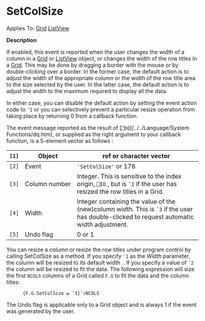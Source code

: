




<h1 class="heading"><span class="name">SetColSize</span></h1>

Applies To: [Grid](./grid.md) [ListView](./listview.md)


**Description**


If enabled, this event is reported when the user changes the width of a column in a [Grid](./grid.md) or [ListView](./listview.md) object, or changes the width of the row titles in a [Grid](./grid.md). This may be done by dragging a border with the mouse or by double-clicking over a border. In the former case, the default action is to adjust the width of the appropriate column or the width of the row title area to the size selected by the user. In the latter case, the default action is to adjust the width to the maximum required to display all the data.



In either case, you can disable the default action by setting the event action code to `¯1` or you can selectively prevent a particular resize operation from taking place by returning 0 from a callback function.



The event message reported as the result of [`⎕DQ`](../../Language/System Functions/dq.htm), or supplied as the right argument to your callback function, is a 5-element vector as follows :


| `[1]` | Object | ref or character vector |
| --- | --- | ---  |
| `[2]` | Event | `'SetColSize'` or 176 |
| `[3]` | Column number | Integer. This is sensitive to the index origin, `⎕IO` , but is `¯1` if the user has resized the row titles in a Grid. |
| `[4]` | Width | Integer containing the value of the (new)column width. This is `¯3` if the user has double-clicked to request automatic width adjustment. |
| `[5]` | Undo flag | 0 or 1 |



You can resize a column or resize the row titles under program control by calling SetColSize as a method. If you specify `¯1` as the *Width* parameter, the column will be resized to its default width .. If you specify a value of `¯2` the column will be resized to fit the data. The following expression will size the first `NCOLS` columns of a Grid called `F.G` to fit the data and the column titles:
```apl
      {F.G.SetColSize ⍵ ¯3}¨⍳NCOLS
```


The Undo flag is applicable only to a Grid object and is always 1 if the event was generated by the user.


